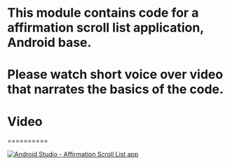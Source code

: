 # This module contains code for a affirmation scroll list application, Android base.
# Please watch short voice over video that narrates the basics of the code.

# Video
==========

[![Android Studio - Affirmation Scroll List app](https://img.youtube.com/vi/WplaP5y7IoA/0.jpg)](https://www.youtube.com/watch?v=WplaP5y7IoA)

